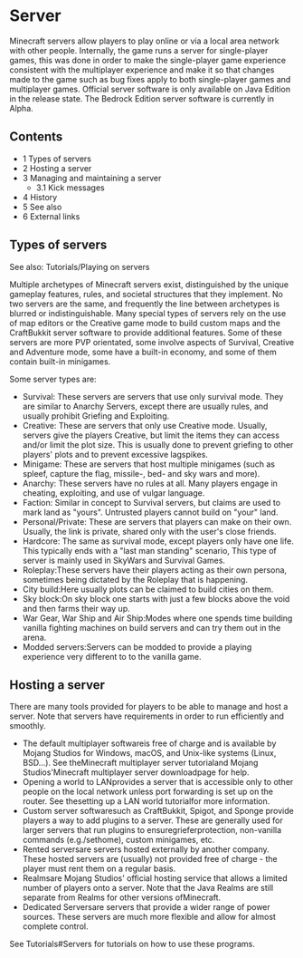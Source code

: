 # Server
Minecraft servers allow players to play online or via a local area network with other people. Internally, the game runs a server for single-player games, this was done in order to make the single-player game experience consistent with the multiplayer experience and make it so that changes made to the game such as bug fixes apply to both single-player games and multiplayer games.  Official server software is only available on Java Edition in the release state. The Bedrock Edition server software is currently in Alpha.

## Contents
- 1 Types of servers
- 2 Hosting a server
- 3 Managing and maintaining a server
	- 3.1 Kick messages
- 4 History
- 5 See also
- 6 External links

## Types of servers
See also: Tutorials/Playing on servers

Multiple archetypes of Minecraft servers exist, distinguished by the unique gameplay features, rules, and societal structures that they implement. No two servers are the same, and frequently the line between archetypes is blurred or indistinguishable. Many special types of servers rely on the use of map editors or the Creative game mode to build custom maps and the CraftBukkit server software to provide additional features. Some of these servers are more PVP orientated, some involve aspects of Survival, Creative and Adventure mode, some have a built-in economy, and some of them contain built-in minigames.

Some server types are:

- Survival: These servers are servers that use only survival mode. They are similar to Anarchy Servers, except there are usually rules, and usually prohibit Griefing and Exploiting.
- Creative: These are servers that only use Creative mode. Usually, servers give the players Creative, but limit the items they can access and/or limit the plot size. This is usually done to prevent griefing to other players' plots and to prevent excessive lagspikes.
- Minigame: These are servers that host multiple minigames (such as spleef, capture the flag, missile-, bed- and sky wars and more).
- Anarchy: These servers have no rules at all. Many players engage in cheating, exploiting, and use of vulgar language.
- Faction: Similar in concept to Survival servers, but claims are used to mark land as "yours". Untrusted players cannot build on "your" land.
- Personal/Private: These are servers that players can make on their own. Usually, the link is private, shared only with the user's close friends.
- Hardcore: The same as survival mode, except players only have one life. This typically ends with a "last man standing" scenario, This type of server is mainly used in SkyWars and Survival Games.
- Roleplay:These servers have their players acting as their own persona, sometimes being dictated by the Roleplay that is happening.
- City build:Here usually plots can be claimed to build cities on them.
- Sky block:On sky block one starts with just a few blocks above the void and then farms their way up.
- War Gear, War Ship and Air Ship:Modes where one spends time building vanilla fighting machines on build servers and can try them out in the arena.
- Modded servers:Servers can be modded to provide a playing experience very different to to the vanilla game.

## Hosting a server
There are many tools provided for players to be able to manage and host a server. Note that servers have requirements in order to run efficiently and smoothly.

- The default multiplayer softwareis free of charge and is available by Mojang Studios for Windows, macOS, and Unix-like systems (Linux, BSD...). See theMinecraft multiplayer server tutorialand Mojang Studios'Minecraft multiplayer server downloadpage for help.
- Opening a world to LANprovides a server that is accessible only to other people on the local network unless port forwarding is set up on the router. See thesetting up a LAN world tutorialfor more information.
- Custom server softwaresuch as CraftBukkit, Spigot, and Sponge provide players a way to add plugins to a server. These are generally used for larger servers that run plugins to ensuregrieferprotection, non-vanilla commands (e.g./sethome), custom minigames, etc.
- Rented serversare servers hosted externally by another company. These hosted servers are (usually) not provided free of charge - the player must rent them on a regular basis.
- Realmsare Mojang Studios' official hosting service that allows a limited number of players onto a server. Note that the Java Realms are still separate from Realms for other versions ofMinecraft.
- Dedicated Serversare servers that provide a wider range of power sources. These servers are much more flexible and allow for almost complete control.

See Tutorials#Servers for tutorials on how to use these programs.

